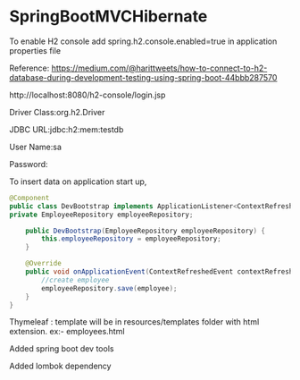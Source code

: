 # SpringBootMVCHibernate

To enable H2 console add spring.h2.console.enabled=true in application properties file

Reference: https://medium.com/@harittweets/how-to-connect-to-h2-database-during-development-testing-using-spring-boot-44bbb287570

http://localhost:8080/h2-console/login.jsp

Driver Class:org.h2.Driver

JDBC URL:jdbc:h2:mem:testdb

User Name:sa

Password:<EMPTY>
  
To insert data on application start up,

```java
@Component
public class DevBootstrap implements ApplicationListener<ContextRefreshedEvent> {
private EmployeeRepository employeeRepository;

    public DevBootstrap(EmployeeRepository employeeRepository) {
        this.employeeRepository = employeeRepository;
    }

    @Override
    public void onApplicationEvent(ContextRefreshedEvent contextRefreshedEvent) {
        //create employee
        employeeRepository.save(employee);
    }
}
```
Thymeleaf : template will be in resources/templates folder with html extension. ex:- employees.html

Added spring boot dev tools

Added lombok dependency
